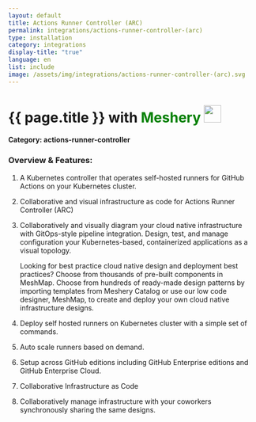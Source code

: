```yaml
---
layout: default
title: Actions Runner Controller (ARC)
permalink: integrations/actions-runner-controller-(arc)
type: installation
category: integrations
display-title: "true"
language: en
list: include
image: /assets/img/integrations/actions-runner-controller-(arc).svg
---
```


<h1>{{ page.title }} with <span style="font-weight: bold; color: green;">Meshery</span> <img src="{{ page.image }}" style="width: 35px; height: 35px;" /></h1>


#### Category: actions-runner-controller

### Overview & Features:
1. A Kubernetes controller that operates self-hosted runners for GitHub Actions on your Kubernetes cluster.

2. Collaborative and visual infrastructure as code for Actions Runner Controller (ARC)

4. 
    Collaboratively and visually diagram your cloud native infrastructure with GitOps-style pipeline integration. Design, test, and manage configuration your Kubernetes-based, containerized applications as a visual topology.



    Looking for best practice cloud native design and deployment best practices? Choose from thousands of pre-built components in MeshMap. Choose from hundreds of ready-made design patterns by importing templates from Meshery Catalog or use our low code designer, MeshMap, to create and deploy your own cloud native infrastructure designs.



5. Deploy self hosted runners on Kubernetes cluster with a simple set of commands.

6. Auto scale runners based on demand.

7. Setup across GitHub editions including GitHub Enterprise editions and GitHub Enterprise Cloud.

8. Collaborative Infrastructure as Code

9. Collaboratively manage infrastructure with your coworkers synchronously sharing the same designs.

